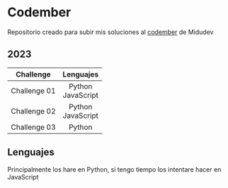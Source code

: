 # Codember

Repositorio creado para subir mis soluciones al [codember](https://codember.dev/) de Midudev

## 2023

| Challenge            | Lenguajes              |
| :-----------------:  | :--------------------: |
| Challenge 01         | Python <br> JavaScript |
| Challenge 02         | Python <br> JavaScript |
| Challenge 03         | Python                 |

## Lenguajes

Principalmente los hare en Python, si tengo tiempo los intentare hacer en JavaScript